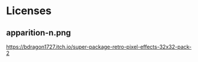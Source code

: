 # Licenses

## apparition-n.png

https://bdragon1727.itch.io/super-package-retro-pixel-effects-32x32-pack-2
